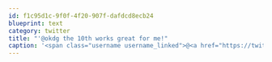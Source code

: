 ```yaml
---
id: f1c95d1c-9f0f-4f20-907f-dafdcd8ecb24
blueprint: text
category: twitter
title: "'@okdg the 10th works great for me!"
caption: '<span class="username username_linked">@<a href="https://twitter.com/okdg" title="OKDG">okdg</a></span> the 10th works great for me!'
---
```

